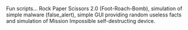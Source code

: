 Fun scripts... Rock Paper Scissors 2.0 (Foot-Roach-Bomb), simulation of simple malware (false_alert), simple GUI providing random useless facts and simulation of Mission Impossible self-destructing device.

